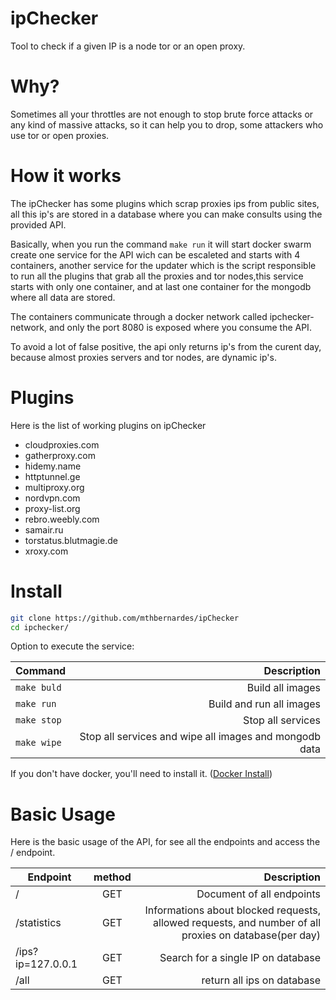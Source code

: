 # ipChecker
Tool to check if a given IP is a node tor or an open proxy.

# Why?
Sometimes all your throttles are not enough to stop brute force attacks or any kind of massive attacks, so it can help you to drop, some attackers who use tor or open proxies.

# How it works
The ipChecker has some plugins which scrap proxies ips from public sites, all this ip's are stored in a database where you can make consults using the provided API.

Basically, when you run the command ```make run``` it will start docker swarm create one service for the API wich can be escaleted and starts with 4 containers, another service for the updater which is the script responsible to run all the plugins that grab all the proxies and tor nodes,this service starts with only one container, and at last  one container for the mongodb where all data are stored.

The containers communicate through a docker network called ipchecker-network, and only the port 8080 is exposed where you consume the API.

To avoid a lot of false positive, the api only returns ip's from the curent day, because almost proxies servers and tor nodes, are dynamic ip's. 

# Plugins
Here is the list of working plugins on ipChecker

- cloudproxies.com
- gatherproxy.com
- hidemy.name
- httptunnel.ge
- multiproxy.org
- nordvpn.com
- proxy-list.org
- rebro.weebly.com
- samair.ru
- torstatus.blutmagie.de
- xroxy.com

# Install
```bash
git clone https://github.com/mthbernardes/ipChecker
cd ipchecker/
```
Option to execute the service:

| Command        | Description      |
| -------------- | ----------------:|
| ```make buld```      | Build all images |
| ```make run```      | Build and run all images |
| ```make stop```      | Stop all services |
| ```make wipe```      | Stop all services and wipe all images and mongodb data |

If you don't have docker, you'll need to install it. ([Docker Install](https://docs.docker.com/install/))

# Basic Usage
Here is the basic usage of the API, for see all the endpoints and access the / endpoint.

| Endpoint        | method           | Description  |
| ------------- |:-------------:| -----:|
| /      | GET | Document of all endpoints |
| /statistics      | GET      | Informations about blocked requests, allowed requests, and number of all proxies on database(per day) |
| /ips?ip=127.0.0.1 | GET | Search for a single IP on database |
| /all | GET      | return all ips on database |


